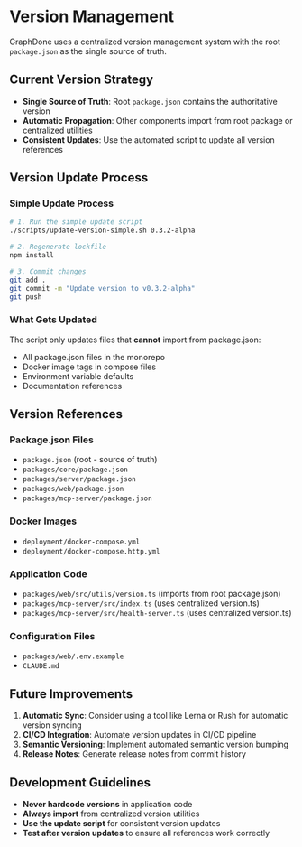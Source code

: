 # Version Management

GraphDone uses a centralized version management system with the root `package.json` as the single source of truth.

## Current Version Strategy

- **Single Source of Truth**: Root `package.json` contains the authoritative version
- **Automatic Propagation**: Other components import from root package or centralized utilities
- **Consistent Updates**: Use the automated script to update all version references

## Version Update Process

### Simple Update Process
```bash
# 1. Run the simple update script
./scripts/update-version-simple.sh 0.3.2-alpha

# 2. Regenerate lockfile
npm install

# 3. Commit changes
git add .
git commit -m "Update version to v0.3.2-alpha"
git push
```

### What Gets Updated
The script only updates files that **cannot** import from package.json:
- All package.json files in the monorepo
- Docker image tags in compose files
- Environment variable defaults
- Documentation references

## Version References

### Package.json Files
- `package.json` (root - source of truth)
- `packages/core/package.json`
- `packages/server/package.json`
- `packages/web/package.json`
- `packages/mcp-server/package.json`

### Docker Images
- `deployment/docker-compose.yml`
- `deployment/docker-compose.http.yml`

### Application Code
- `packages/web/src/utils/version.ts` (imports from root package.json)
- `packages/mcp-server/src/index.ts` (uses centralized version.ts)
- `packages/mcp-server/src/health-server.ts` (uses centralized version.ts)

### Configuration Files
- `packages/web/.env.example`
- `CLAUDE.md`

## Future Improvements

1. **Automatic Sync**: Consider using a tool like Lerna or Rush for automatic version syncing
2. **CI/CD Integration**: Automate version updates in CI/CD pipeline
3. **Semantic Versioning**: Implement automated semantic version bumping
4. **Release Notes**: Generate release notes from commit history

## Development Guidelines

- **Never hardcode versions** in application code
- **Always import** from centralized version utilities
- **Use the update script** for consistent version updates
- **Test after version updates** to ensure all references work correctly